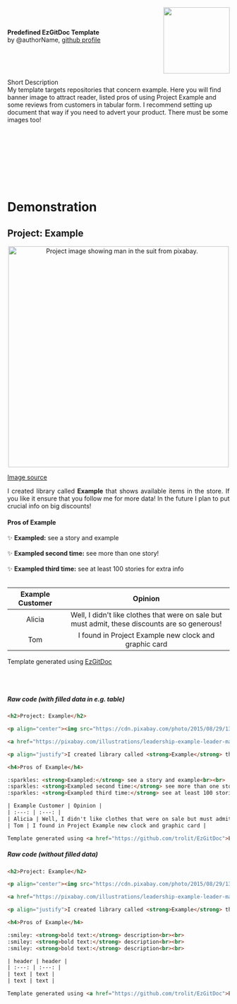 <!--
Template scheme on how to prepare predefined document for others
-->

<img align="right" height="150" src="https://github.com/trolit/EzGitDoc/blob/master/favicon.png"/>
<br/>
<br/>
<p align="left">
  <strong>Predefined EzGitDoc Template</strong></br>
  by @authorName, <a href="url to github profile">github profile</a> <br/><br/> <!-- place your name and url to GitHub profile -->
</p>
<br/><br/>
<p align="left">
Short Description <br/> 
<!-- Put under this comment short description of the template, pros, experience with that way of showing data etc. -->
My template targets repositories that concern example. Here you will find banner image to attract reader, listed pros of using Project Example and some reviews from customers in tabular form. I recommend setting up document that way if you need to advert your product. There must be some images too! 
</p>

<br/>
<br/>
<br/>
<br/>
<br/>
<br/>
<br/>

<!-- Below Demonstration empty line put generated code -->
# Demonstration

<h2>Project: Example</h2>

<p align="center"><img src="https://cdn.pixabay.com/photo/2015/08/29/13/14/leadership-913043_1280.jpg" width="500" alt="Project image showing man in the suit from pixabay."></p>

<a href="https://pixabay.com/illustrations/leadership-example-leader-manager-913043/">Image source</a>

<p align="justify">I created library called <strong>Example</strong> that shows available items in the store. If you like it ensure that you follow me for more data! In the future I plan to put crucial info on big discounts! </p>

<h4>Pros of Example</h4>

:sparkles: <strong>Exampled:</strong> see a story and example<br><br>
:sparkles: <strong>Exampled second time:</strong> see more than one story!<br><br>
:sparkles: <strong>Exampled third time:</strong> see at least 100 stories for extra info<br><br>

| Example Customer | Opinion |
| :---: | :---: |
| Alicia | Well, I didn't like clothes that were on sale but must admit, these discounts are so generous! |
| Tom | I found in Project Example new clock and graphic card |

Template generated using <a href="https://github.com/trolit/EzGitDoc">EzGitDoc</a>

<br/>
<br/>

<!-- In that code block, you share code of document in which there were no further modifications after generating it -->
##### Raw code (with filled data in e.g. table)
```html
<h2>Project: Example</h2>

<p align="center"><img src="https://cdn.pixabay.com/photo/2015/08/29/13/14/leadership-913043_1280.jpg" width="500" alt="Project image showing man in the suit from pixabay."></p>

<a href="https://pixabay.com/illustrations/leadership-example-leader-manager-913043/">Image source</a>

<p align="justify">I created library called <strong>Example</strong> that shows available items in the store. If you like it ensure that you follow me for more data! In the future I plan to put crucial info on big discounts! </p>

<h4>Pros of Example</h4>

:sparkles: <strong>Exampled:</strong> see a story and example<br><br>
:sparkles: <strong>Exampled second time:</strong> see more than one story!<br><br>
:sparkles: <strong>Exampled third time:</strong> see at least 100 stories for extra info<br><br>

| Example Customer | Opinion |
| :---: | :---: |
| Alicia | Well, I didn't like clothes that were on sale but must admit, these discounts are so generous! |
| Tom | I found in Project Example new clock and graphic card |

Template generated using <a href="https://github.com/trolit/EzGitDoc">EzGitDoc</a>
```

<!-- In that code block, you put code that we see as demonstration (code below #Demonstration empty line) -->
##### Raw code (without filled data)
```html
<h2>Project: Example</h2>

<p align="center"><img src="https://cdn.pixabay.com/photo/2015/08/29/13/14/leadership-913043_1280.jpg" width="500" alt="Project image showing man in the suit from pixabay."></p>

<a href="https://pixabay.com/illustrations/leadership-example-leader-manager-913043/">Image source</a>

<p align="justify">I created library called <strong>Example</strong> that shows available items in the store. If you like it ensure that you follow me for more data! In the future I plan to put crucial info on big discounts! </p>

<h4>Pros of Example</h4>

:smiley: <strong>bold text:</strong> description<br><br>
:smiley: <strong>bold text:</strong> description<br><br>
:smiley: <strong>bold text:</strong> description<br><br>

| header | header |
| :---: | :---: |
| text | text |
| text | text |

Template generated using <a href="https://github.com/trolit/EzGitDoc">EzGitDoc</a>
```
